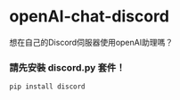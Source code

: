 # openAI-chat-discord
想在自己的Discord伺服器使用openAI助理嗎？  

### 請先安裝 discord.py 套件！  
```
pip install discord
```
